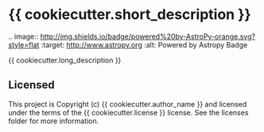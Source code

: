 # {{ cookiecutter.short_description }}

.. image:: http://img.shields.io/badge/powered%20by-AstroPy-orange.svg?style=flat
    :target: http://www.astropy.org
    :alt: Powered by Astropy Badge

{{ cookiecutter.long_description }}


## Licensed

This project is Copyright (c) {{ cookiecutter.author_name }} and licensed under the terms of the {{ cookiecutter.license }} license. See the licenses folder for more information.
